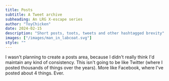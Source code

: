 ```yaml
---
title: Posts
subtitle: A Tweet archive
subheading: An LRG X-escape series
author: "ToyChicken"
date: 2024-02-15
description: "Short posts, toots, tweets and other hashtagged brevity"
images: ["/images/man_in_labcoat.svg"]
style: ""
---
```

I wasn't planning to create a posts area, because I didn't really think I'd maintain any kind of consistency. This isn't going to be like Twitter (where I posted thousands of things over the years). More like Facebook, where I've posted about 4 things. Ever.